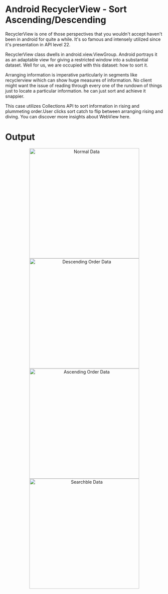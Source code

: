 # Android RecyclerView - Sort Ascending/Descending

RecyclerView is one of those perspectives that you wouldn't accept haven't been in android for quite a while. It's so famous and intensely utilized since it's presentation in API level 22. 

RecyclerView class dwells in android.view.ViewGroup. Android portrays it as an adaptable view for giving a restricted window into a substantial dataset. Well for us, we are occupied with this dataset: how to sort it. 

Arranging information is imperative particularly in segments like recyclerview wihich can show huge measures of information. No client might want the issue of reading through every one of the rundown of things just to locate a particular information. he can just sort and achieve it snappier. 

This case utilizes Collections API to sort information in rising and plummeting order.User clicks sort catch to flip between arranging rising and diving. You can discover more insights about WebView here.

# Output

<p align="center">
  <img src="https://github.com/dvinfosys/Android-RecyclerView-Sort-Ascending-Descending/blob/master/img/1.png" width="350" title="Normal Data">
  <img src="https://github.com/dvinfosys/Android-RecyclerView-Sort-Ascending-Descending/blob/master/img/2.png" width="350" alt="Descending Order Data">
   <img src="https://github.com/dvinfosys/Android-RecyclerView-Sort-Ascending-Descending/blob/master/img/3.png" width="350" alt="Ascending Order Data">
   <img src="https://github.com/dvinfosys/Android-RecyclerView-Sort-Ascending-Descending/blob/master/img/4.png" width="350" alt="Searchble Data">
</p>
